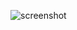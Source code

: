 ![screenshot](https://user-images.githubusercontent.com/29944979/60758096-65084200-a03d-11e9-933d-196f0418e460.png)

